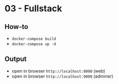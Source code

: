 # 03 - Fullstack

## How-to

- `docker-compose build`
- `docker-compose up -d`

## Output

- open in browser `http://localhost:8000` (web)
- open in browser `http://localhost:9000` (adminer)
